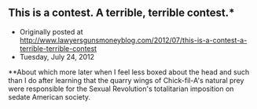 ## This is a contest. A terrible, terrible contest.*

 * Originally posted at http://www.lawyersgunsmoneyblog.com/2012/07/this-is-a-contest-a-terrible-terrible-contest
 * Tuesday, July 24, 2012

\*\*About which more later when I feel less boxed about the head and such than I do after learning that the quarry wings of Chick-fil-A's natural prey were responsible for the Sexual Revolution's totalitarian imposition on sedate American society.